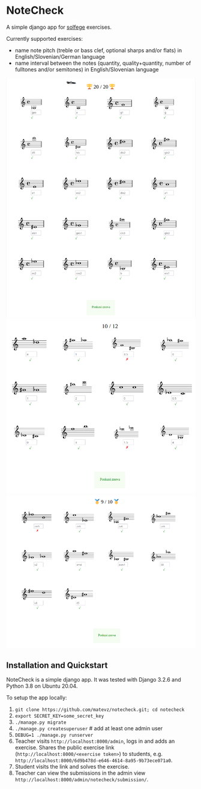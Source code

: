 # NoteCheck

A simple django app for [solfege](https://en.wikipedia.org/wiki/Solf%C3%A8ge) exercises.

Currently supported exercises:
- name note pitch (treble or bass clef, optional sharps and/or flats) in English/Slovenian/German language
- name interval between the notes (quantity, quality+quantity, number of fulltones and/or semitones) in English/Slovenian language

![screenshot](./screenshot.png)
![screenshot2](./screenshot2.png)
![screenshot3](./screenshot3.png)

## Installation and Quickstart

NoteCheck is a simple django app. It was tested with Django 3.2.6 and Python 3.8
on Ubuntu 20.04.

To setup the app locally:

1. `git clone https://github.com/matevz/notecheck.git; cd notecheck`
2. `export SECRET_KEY=some_secret_key`
3. `./manage.py migrate`
4. `./manage.py createsuperuser` # add at least one admin user
5. `DEBUG=1 ./manage.py runserver`
6. Teacher visits `http://localhost:8000/admin`, logs in and adds an exercise.
   Shares the public exercise link (`http://localhost:8000/<exercise token>`) to
   students, e.g. `http://localhost:8000/6d9b478d-e646-4614-8a95-9b73ece071a0`.
7. Student visits the link and solves the exercise.
8. Teacher can view the submissions in the admin view `http://localhost:8000/admin/notecheck/submission/`.

